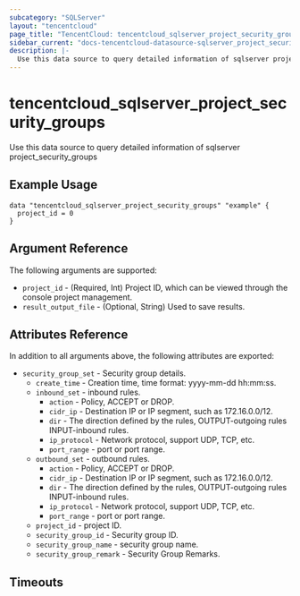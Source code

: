 ```yaml
---
subcategory: "SQLServer"
layout: "tencentcloud"
page_title: "TencentCloud: tencentcloud_sqlserver_project_security_groups"
sidebar_current: "docs-tencentcloud-datasource-sqlserver_project_security_groups"
description: |-
  Use this data source to query detailed information of sqlserver project_security_groups
---
```


# tencentcloud_sqlserver_project_security_groups

Use this data source to query detailed information of sqlserver project_security_groups

## Example Usage

```hcl
data "tencentcloud_sqlserver_project_security_groups" "example" {
  project_id = 0
}
```

## Argument Reference

The following arguments are supported:

* `project_id` - (Required, Int) Project ID, which can be viewed through the console project management.
* `result_output_file` - (Optional, String) Used to save results.

## Attributes Reference

In addition to all arguments above, the following attributes are exported:

* `security_group_set` - Security group details.
  * `create_time` - Creation time, time format: yyyy-mm-dd hh:mm:ss.
  * `inbound_set` - inbound rules.
    * `action` - Policy, ACCEPT or DROP.
    * `cidr_ip` - Destination IP or IP segment, such as 172.16.0.0/12.
    * `dir` - The direction defined by the rules, OUTPUT-outgoing rules INPUT-inbound rules.
    * `ip_protocol` - Network protocol, support UDP, TCP, etc.
    * `port_range` - port or port range.
  * `outbound_set` - outbound rules.
    * `action` - Policy, ACCEPT or DROP.
    * `cidr_ip` - Destination IP or IP segment, such as 172.16.0.0/12.
    * `dir` - The direction defined by the rules, OUTPUT-outgoing rules INPUT-inbound rules.
    * `ip_protocol` - Network protocol, support UDP, TCP, etc.
    * `port_range` - port or port range.
  * `project_id` - project ID.
  * `security_group_id` - Security group ID.
  * `security_group_name` - security group name.
  * `security_group_remark` - Security Group Remarks.


## Timeouts

<no value>


